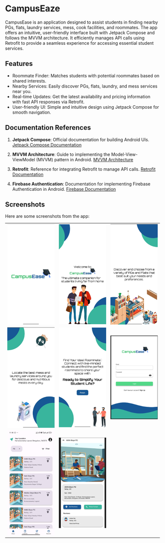 
# CampusEaze

CampusEase is an application designed to assist students in finding nearby PGs, flats, laundry services, mess, cook facilities, and roommates. The app offers an intuitive, user-friendly interface built with Jetpack Compose and follows the MVVM architecture. It efficiently manages API calls using Retrofit to provide a seamless experience for accessing essential student services.


## Features

- Roommate Finder: Matches students with potential roommates based on shared interests.
- Nearby Services: Easily discover PGs, flats, laundry, and mess services near you.
- Real-time Updates: Get the latest availability and pricing information with fast API responses via Retrofit.
- User-friendly UI: Simple and intuitive design using Jetpack Compose for smooth navigation.


## Documentation References


1. **Jetpack Compose**: Official documentation for building Android UIs.
    [Jetpack Compose Documentation](https://developer.android.com/develop/ui/compose/kotlin)

2. **MVVM Architecture**: Guide to implementing the Model-View-ViewModel (MVVM) pattern in Android.
    [MVVM Architecture ](https://developer.android.com/topic/libraries/architecture/viewmodel)

3. **Retrofit**: Reference for integrating Retrofit to manage API calls.
    [Retrofit Documentation](https://square.github.io/retrofit/)

4. **Firebase Authentication**: Documentation for implementing Firebase Authentication in Android.
    [Firebase Documentation](https://firebase.google.com/docs/auth)

    
## Screenshots

Here are some screenshots from the app:

<table>
  <tr>
    <td><img src="./images/Start.jpeg" alt="Start" width="250"/></td>
    <td><img src="./images/SplashWelcome.jpeg" alt="Splash Welcome" width="250"/></td>
    <td><img src="./images/SplashFlat.jpeg" alt="Splash Flat" width="250"/></td>
  </tr>
  <tr>
    <td><img src="./images/SplashLaundry.jpeg" alt="Splash Laundry" width="250"/></td>
    <td><img src="./images/SplashFinish.jpeg" alt="Splash Finish" width="250"/></td>
    <td><img src="./images/loginScreen.png" alt="Login Screen" width="250"/></td>
  </tr>
  <tr>
    <td><img src="./images/Distance&Rating.jpeg" alt="Distance & Rating" width="250"/></td>
    <td><img src="./images/DetailPg.png" alt="Detail Page" width="250"/></td>
    <td></td>
  </tr>
</table>


